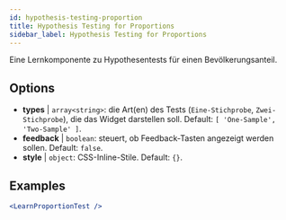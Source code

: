 ```yaml
---
id: hypothesis-testing-proportion
title: Hypothesis Testing for Proportions
sidebar_label: Hypothesis Testing for Proportions
---
```


Eine Lernkomponente zu Hypothesentests für einen Bevölkerungsanteil.

## Options

* __types__ | `array<string>`: die Art(en) des Tests (`Eine-Stichprobe`, `Zwei-Stichprobe`), die das Widget darstellen soll. Default: `[
  'One-Sample',
  'Two-Sample'
]`.
* __feedback__ | `boolean`: steuert, ob Feedback-Tasten angezeigt werden sollen. Default: `false`.
* __style__ | `object`: CSS-Inline-Stile. Default: `{}`.


## Examples

```jsx live
<LearnProportionTest />
```

